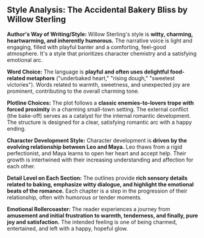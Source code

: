 ## Style Analysis: The Accidental Bakery Bliss by Willow Sterling

**Author's Way of Writing/Style:** Willow Sterling's style is **witty, charming, heartwarming, and inherently humorous.** The narrative voice is light and engaging, filled with playful banter and a comforting, feel-good atmosphere. It's a style that prioritizes character chemistry and a satisfying emotional arc.

**Word Choice:** The language is **playful and often uses delightful food-related metaphors** ("underbaked heart," "rising dough," "sweetest victories"). Words related to warmth, sweetness, and unexpected joy are prominent, contributing to the overall charming tone.

**Plotline Choices:** The plot follows a **classic enemies-to-lovers trope with forced proximity** in a charming small-town setting. The external conflict (the bake-off) serves as a catalyst for the internal romantic development. The structure is designed for a clear, satisfying romantic arc with a happy ending.

**Character Development Style:** Character development is **driven by the evolving relationship between Leo and Maya.** Leo thaws from a rigid perfectionist, and Maya learns to open her heart and accept help. Their growth is intertwined with their increasing understanding and affection for each other.

**Detail Level on Each Section:** The outlines provide **rich sensory details related to baking, emphasize witty dialogue, and highlight the emotional beats of the romance.** Each chapter is a step in the progression of their relationship, often with humorous or tender moments.

**Emotional Rollercoaster:** The reader experiences a journey from **amusement and initial frustration to warmth, tenderness, and finally, pure joy and satisfaction.** The intended feeling is one of being charmed, entertained, and left with a happy, hopeful glow.